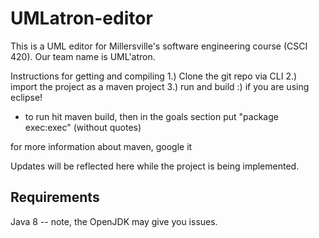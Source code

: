 # UMLatron-editor

This is a UML editor for Millersville's software engineering course (CSCI 420).
Our team name is UML'atron.

Instructions for getting and compiling
1.) 
  Clone the git repo via CLI
2.)
  import the project as a maven project
3.)
  run and build :)
if you are using eclipse!
- to run hit maven build, then in the goals section put "package exec:exec" (without quotes)

for more information about maven, google it

Updates will be reflected here while the project is being implemented.

Requirements
------------
Java 8 -- note, the OpenJDK may give you issues.
